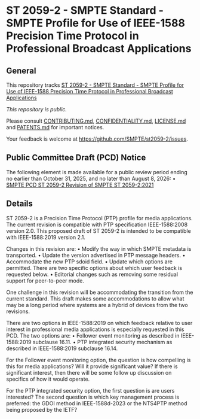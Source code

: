 # ST 2059-2 - SMPTE Standard - SMPTE Profile for Use of IEEE-1588 Precision Time Protocol in Professional Broadcast Applications
## General
This repository tracks [ST 2059-2 - SMPTE Standard - SMPTE Profile for Use of IEEE-1588 Precision Time Protocol in Professional Broadcast Applications](https://ieeexplore.ieee.org/document/9452731/)

_This repository is *public*._

Please consult [CONTRIBUTING.md](./CONTRIBUTING.md), [CONFIDENTIALITY.md](./CONFIDENTIALITY.md), [LICENSE.md](./LICENSE.md) and
[PATENTS.md](./PATENTS.md) for important notices.

Your feedback is welcome at https://github.com/SMPTE/st2059-2/issues.

## Public Committee Draft (PCD) Notice

The following element is made available for a public review period ending no earlier than October 31, 2025, and no later than August 8, 2026:
	•	[SMPTE PCD ST 2059-2 Revision of SMPTE ST 2059-2:2021](./32NF-PCD-ST-2059-2-revision-PTP-Profile-2024-10-04.pdf)

## Details

ST 2059-2 is a Precision Time Protocol (PTP) profile for media applications.  The current revision is compatible with PTP specification IEEE-1588:2008 version 2.0. This proposed draft of ST 2059-2 is intended to be compatible with IEEE-1588:2019 version 2.1.

Changes in this revision are:
	•	Modify the way in which SMPTE metadata is transported.
 	•	Update the version advertised in PTP message headers.
	•	Accommodate the new PTP sdoid field.
 	•	Update which options are permitted.  There are two specific options about which user feedback is requested below.
	•	Editorial changes such as removing some residual support for peer-to-peer mode.

One challenge in this revision will be accommodating the transition from the current standard. This draft makes some accommodations to allow what may be a long period where systems are a hybrid of devices from the two revisions.

There are two options in IEEE-1588:2019 on which feedback relative to user interest in professional media applications is especially requested in this PCD.  The two options are:
	•	Follower event monitoring as described in IEEE-1588:2019 subclause 16.11.
 	•	PTP integrated security mechanism as described in IEEE-1588:2019 subclause 16.14.

For the Follower event monitoring option, the question is how compelling is this for media applications?   Will it provide significant value?  If there is significant interest, then there will be some follow up discussion on specifics of how it would operate.

For the PTP integrated security option, the first question is are users interested?  The second question is which key management process is preferred: the GDOI method in IEEE-1588d-2023 or the NTS4PTP method being proposed by the IETF?
